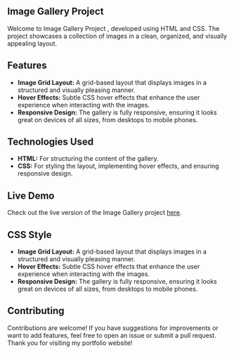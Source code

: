 
## Image Gallery Project

Welcome to Image Gallery Project , developed using HTML and CSS. The project showcases a collection of images in a clean, organized, and visually appealing layout.

## Features

- **Image Grid Layout:** A grid-based layout that displays images in a structured and visually pleasing manner.
- **Hover Effects:** Subtle CSS hover effects that enhance the user experience when interacting with the images.
- **Responsive Design:** The gallery is fully responsive, ensuring it looks great on devices of all sizes, from desktops to mobile phones.

## Technologies Used

- **HTML:** For structuring the content of the gallery.
- **CSS:** For styling the layout, implementing hover effects, and ensuring responsive design.

## Live Demo

Check out the live version of the Image Gallery project [here](#).

## CSS Style

- **Image Grid Layout:** A grid-based layout that displays images in a structured and visually pleasing manner.
- **Hover Effects:** Subtle CSS hover effects that enhance the user experience when interacting with the images.
- **Responsive Design:** The gallery is fully responsive, ensuring it looks great on devices of all sizes, from desktops to mobile phones.
## Contributing

Contributions are welcome! If you have suggestions for improvements or want to add features, feel free to open an issue or submit a pull request.
Thank you for visiting my portfolio website!
